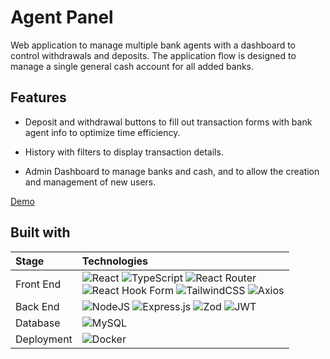 # Agent Panel

Web application to manage multiple bank agents with a dashboard to control withdrawals and deposits. The application flow is designed to manage a single general cash account for all added banks.

## Features
- Deposit and withdrawal buttons to fill out transaction forms with bank agent info to optimize time efficiency.
  
- History with filters to display transaction details.
  
- Admin Dashboard to manage banks and cash, and to allow the creation and management of new users.

[Demo](https://favianl.github.io/agent-panel-demo/#/dashboard)

## Built with

| Stage          | Technologies                                                  |
| :------------ | :----------------------------------------------------------- |
| Front End     | ![React][react] ![TypeScript][ts] ![React Router][react router] <br> ![React Hook Form][react hook form] ![TailwindCSS][tailwind] ![Axios][axios] |
| Back End      | ![NodeJS][nodejs] ![Express.js][express] ![Zod][zod] ![JWT][jwt]|
| Database |  ![MySQL][mysql]  |
| Deployment    | ![Docker][docker]|

[react]:https://img.shields.io/badge/react-%2320232a.svg?style=for-the-badge&logo=react&logoColor=%2361DAFB
[ts]:https://img.shields.io/badge/typescript-%23007ACC.svg?style=for-the-badge&logo=typescript&logoColor=white
[react router]:https://img.shields.io/badge/React_Router-CA4245?style=for-the-badge&logo=react-router&logoColor=white
[react hook form]:https://img.shields.io/badge/React%20Hook%20Form-%23EC5990.svg?style=for-the-badge&logo=reacthookform&logoColor=white
[tailwind]:https://img.shields.io/badge/tailwindcss-%2338B2AC.svg?style=for-the-badge&logo=tailwind-css&logoColor=white
[axios]:https://img.shields.io/static/v1?style=for-the-badge&message=Axios&color=5A29E4&logo=Axios&logoColor=FFFFFF&label=


[nodejs]:https://img.shields.io/badge/node.js-6DA55F?style=for-the-badge&logo=node.js&logoColor=white
[express]:https://img.shields.io/badge/express.js-%23404d59.svg?style=for-the-badge&logo=express&logoColor=%2361DAFB
[zod]:https://img.shields.io/badge/zod-%233068b7.svg?style=for-the-badge&logo=zod&logoColor=white
[jwt]:https://img.shields.io/badge/JWT-black?style=for-the-badge&logo=JSON%20web%20tokens

[mysql]:https://img.shields.io/badge/mysql-4479A1.svg?style=for-the-badge&logo=mysql&logoColor=white

[docker]:https://img.shields.io/badge/docker-%230db7ed.svg?style=for-the-badge&logo=docker&logoColor=white
